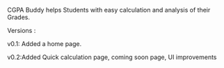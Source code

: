 CGPA Buddy helps Students with easy calculation and analysis of their Grades.

Versions :

v0.1: Added a home page.

v0.2:Added Quick calculation page, coming soon page, UI improvements
